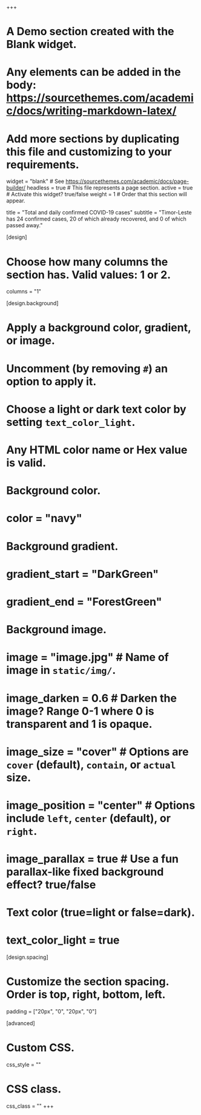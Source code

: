+++
# A Demo section created with the Blank widget.
# Any elements can be added in the body: https://sourcethemes.com/academic/docs/writing-markdown-latex/
# Add more sections by duplicating this file and customizing to your requirements.

widget = "blank"  # See https://sourcethemes.com/academic/docs/page-builder/
headless = true  # This file represents a page section.
active = true  # Activate this widget? true/false
weight = 1  # Order that this section will appear.

title = "Total and daily confirmed COVID-19 cases"
subtitle = "Timor-Leste has 24 confirmed cases, 20 of which already recovered, and 0 of which passed away."

[design]
  # Choose how many columns the section has. Valid values: 1 or 2.
  columns = "1"

[design.background]
  # Apply a background color, gradient, or image.
  #   Uncomment (by removing `#`) an option to apply it.
  #   Choose a light or dark text color by setting `text_color_light`.
  #   Any HTML color name or Hex value is valid.

  # Background color.
  # color = "navy"
  
  # Background gradient.
  # gradient_start = "DarkGreen"
  # gradient_end = "ForestGreen"
  
  # Background image.
  # image = "image.jpg"  # Name of image in `static/img/`.
  # image_darken = 0.6  # Darken the image? Range 0-1 where 0 is transparent and 1 is opaque.
  # image_size = "cover"  #  Options are `cover` (default), `contain`, or `actual` size.
  # image_position = "center"  # Options include `left`, `center` (default), or `right`.
  # image_parallax = true  # Use a fun parallax-like fixed background effect? true/false
  
  # Text color (true=light or false=dark).
  # text_color_light = true

[design.spacing]
  # Customize the section spacing. Order is top, right, bottom, left.
  padding = ["20px", "0", "20px", "0"]

[advanced]
 # Custom CSS. 
 css_style = ""
 
 # CSS class.
 css_class = ""
+++

<script type="text/javascript" src="https://www.gstatic.com/charts/loader.js"></script>
<script type="text/javascript">

  // Load the Visualization API and the corechart package.
  google.charts.load('current', {'packages':['corechart']});

  // Set a callback to run when the Google Visualization API is loaded.
  google.charts.setOnLoadCallback(drawChart);

  // Callback that creates and populates a data table,
  // instantiates the pie chart, passes in the data and
  // draws it.
  function drawChart() {
      var data = google.visualization.arrayToDataTable([
            ['Day', 'Total Cases', 'New Cases', 'Total Recovered'],
            ["Mar 21, 2020",1,1, 0],
            ["Mar 22, 2020",1,0, 0],
            ["Mar 23, 2020",1,0, 0],
            ["Mar 24, 2020",1,0, 0],
            ["Mar 25, 2020",1,0, 0],
            ["Mar 26, 2020",1,0, 0],
            ["Mar 27, 2020",1,0, 0],
            ["Mar 28, 2020",1,0, 0],
            ["Mar 29, 2020",1,0, 0],
            ["Mar 30, 2020",1,0, 0],
            ["Mar 31, 2020",1,0, 0],
            ["Apr 1, 2020",1,0, 0],
            ["Apr 2, 2020",1,0, 0],
            ["Apr 3, 2020",1,0, 0],
            ["Apr 4, 2020",1,0, 0],
            ["Apr 5, 2020",1,0, 0],
            ["Apr 6, 2020",1,0, 0],
            ["Apr 7, 2020",1,0, 0],
            ["Apr 8, 2020",1,0, 0],
            ["Apr 9, 2020",2,1, 1],
            ["Apr 10, 2020",2,0, 1],
            ["Apr 11, 2020",2,0, 1],
            ["Apr 12, 2020",2,0, 1],
            ["Apr 13, 2020",4,2, 1],
            ["Apr 14, 2020",6,2, 1],
            ["Apr 15, 2020",6,0, 1],
            ["Apr 16, 2020",18,12, 1],
            ["Apr 17, 2020",18,0, 1],
            ["Apr 18, 2020",18,0, 1],
            ["Apr 19, 2020",19,1, 1],
            ["Apr 20, 2020",22,3, 1],
            ["Apr 21, 2020",23,1, 1],
            ["Apr 22, 2020",23,0, 1],
            ["Apr 23, 2020",23,0, 1],
            ["Apr 24, 2020",24,1, 2],
            ["Apr 25, 2020",24,0, 6],
            ["Apr 26, 2020",24,0, 6],
            ["Apr 27, 2020",24,0, 6],
            ["Apr 28, 2020",24,0, 6],
            ["Apr 29, 2020",24,0, 6],
            ["Apr 30, 2020",24,0, 16],
            ["May 1, 2020",24,0, 16],
            ["May 2, 2020",24,0, 20],
            ["May 3, 2020",24,0, 20],
            ["May 4, 2020",24,0, 20],
            ["May 5, 2020",24,0, 20],
      ]);

      var options = {
         title: '',
         curveType: 'none',
         legend: { position: 'bottom' },
         chartArea: {width: '95%', height: '80%', top: 5},
         hAxis: {showTextEvery: 10},
         annotations: { style: 'line' },
         focusTarget: 'category',
         height: 430,
         pointSize: 3,
         seriesType: 'bars',
         series: {0: {type: 'line', color: '#ff4242'}, 1: {color: '#ff4242'}, 2: {type: 'line', color: '#24a624'}}
      };

      var chart = new google.visualization.ComboChart(document.getElementById('cases-chart'));

      chart.draw(data, options);
  }
</script>
<div class="chart" id="cases-chart"></div>

